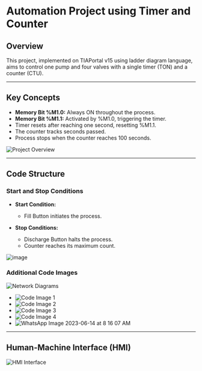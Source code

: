 # Automation Project using Timer and Counter

## Overview

This project, implemented on TIAPortal v15 using ladder diagram language, aims to control one pump and four valves with a single timer (TON) and a counter (CTU).

---

## Key Concepts

- **Memory Bit %M1.0:** Always ON throughout the process.
- **Memory Bit %M1.1:** Activated by %M1.0, triggering the timer.
- Timer resets after reaching one second, resetting %M1.1.
- The counter tracks seconds passed.
- Process stops when the counter reaches 100 seconds.

![Project Overview](https://github.com/MostafaELFEEL/Automation-Project-using-Timer-and-Counter/assets/106331831/0117c807-a8d4-43c7-adde-36384397872a)

---

## Code Structure

### Start and Stop Conditions

- **Start Condition:** 
  - Fill Button initiates the process.
 
- **Stop Conditions:** 
  - Discharge Button halts the process.
  - Counter reaches its maximum count.
 

![image](https://github.com/MostafaELFEEL/Automation-Project-using-Timer-and-Counter/assets/106331831/36fe8620-47ae-465a-8df3-1162e4418144)


### Additional Code Images

![Network Diagrams](https://github.com/MostafaELFEEL/Automation-Project-using-Timer-and-Counter/assets/106331831/663b81e4-0216-4d5f-b9f6-3c4b078cd3af)
- ![Code Image 1](https://github.com/MostafaELFEEL/Automation-Project-using-Timer-and-Counter/assets/106331831/4b621279-4422-4c53-be0f-598590872609)
- ![Code Image 2](https://github.com/MostafaELFEEL/Automation-Project-using-Timer-and-Counter/assets/106331831/69f83c34-c746-4b0b-9477-496a7aef07f3)
- ![Code Image 3](https://github.com/MostafaELFEEL/Automation-Project-using-Timer-and-Counter/assets/106331831/d9e08494-44fc-412c-8362-153800313f2c)
- ![Code Image 4](https://github.com/MostafaELFEEL/Automation-Project-using-Timer-and-Counter/assets/106331831/79a6bb60-90da-4794-9ca7-ae9e2881cd5a)
- ![WhatsApp Image 2023-06-14 at 8 16 07 AM](https://github.com/MostafaELFEEL/Automation-Project-using-Timer-and-Counter/assets/106331831/e4b99589-88e4-4138-a5f8-d359a2a637ff)

---

## Human-Machine Interface (HMI)

![HMI Interface](https://github.com/MostafaELFEEL/Automation-Project-using-Timer-and-Counter/assets/106331831/d7a9d688-08f1-4ce4-b037-546f18acf2c3)

